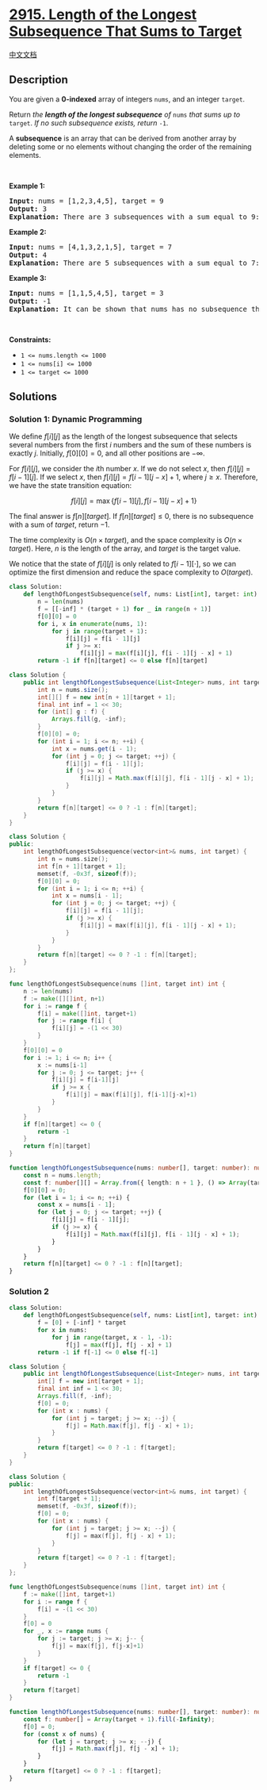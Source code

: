 # [2915. Length of the Longest Subsequence That Sums to Target](https://leetcode.com/problems/length-of-the-longest-subsequence-that-sums-to-target)

[中文文档](./solution/2900-2999/2915.Length%20of%20the%20Longest%20Subsequence%20That%20Sums%20to%20Target/README.md)

<!-- tags:Array,Dynamic Programming -->

## Description

<p>You are given a <strong>0-indexed</strong> array of integers <code>nums</code>, and an integer <code>target</code>.</p>

<p>Return <em>the <strong>length of the longest subsequence</strong> of</em> <code>nums</code> <em>that sums up to</em> <code>target</code>. <em>If no such subsequence exists, return</em> <code>-1</code>.</p>

<p>A <strong>subsequence</strong> is an array that can be derived from another array by deleting some or no elements without changing the order of the remaining elements.</p>

<p>&nbsp;</p>
<p><strong class="example">Example 1:</strong></p>

<pre>
<strong>Input:</strong> nums = [1,2,3,4,5], target = 9
<strong>Output:</strong> 3
<strong>Explanation:</strong> There are 3 subsequences with a sum equal to 9: [4,5], [1,3,5], and [2,3,4]. The longest subsequences are [1,3,5], and [2,3,4]. Hence, the answer is 3.
</pre>

<p><strong class="example">Example 2:</strong></p>

<pre>
<strong>Input:</strong> nums = [4,1,3,2,1,5], target = 7
<strong>Output:</strong> 4
<strong>Explanation:</strong> There are 5 subsequences with a sum equal to 7: [4,3], [4,1,2], [4,2,1], [1,1,5], and [1,3,2,1]. The longest subsequence is [1,3,2,1]. Hence, the answer is 4.
</pre>

<p><strong class="example">Example 3:</strong></p>

<pre>
<strong>Input:</strong> nums = [1,1,5,4,5], target = 3
<strong>Output:</strong> -1
<strong>Explanation:</strong> It can be shown that nums has no subsequence that sums up to 3.
</pre>

<p>&nbsp;</p>
<p><strong>Constraints:</strong></p>

<ul>
	<li><code>1 &lt;= nums.length &lt;= 1000</code></li>
	<li><code>1 &lt;= nums[i] &lt;= 1000</code></li>
	<li><code>1 &lt;= target &lt;= 1000</code></li>
</ul>

## Solutions

### Solution 1: Dynamic Programming

We define $f[i][j]$ as the length of the longest subsequence that selects several numbers from the first $i$ numbers and the sum of these numbers is exactly $j$. Initially, $f[0][0]=0$, and all other positions are $-\infty$.

For $f[i][j]$, we consider the $i$th number $x$. If we do not select $x$, then $f[i][j]=f[i-1][j]$. If we select $x$, then $f[i][j]=f[i-1][j-x]+1$, where $j\ge x$. Therefore, we have the state transition equation:

$$
f[i][j]=\max\{f[i-1][j],f[i-1][j-x]+1\}
$$

The final answer is $f[n][target]$. If $f[n][target]\le0$, there is no subsequence with a sum of $target$, return $-1$.

The time complexity is $O(n\times target)$, and the space complexity is $O(n\times target)$. Here, $n$ is the length of the array, and $target$ is the target value.

We notice that the state of $f[i][j]$ is only related to $f[i-1][\cdot]$, so we can optimize the first dimension and reduce the space complexity to $O(target)$.

<!-- tabs:start -->

```python
class Solution:
    def lengthOfLongestSubsequence(self, nums: List[int], target: int) -> int:
        n = len(nums)
        f = [[-inf] * (target + 1) for _ in range(n + 1)]
        f[0][0] = 0
        for i, x in enumerate(nums, 1):
            for j in range(target + 1):
                f[i][j] = f[i - 1][j]
                if j >= x:
                    f[i][j] = max(f[i][j], f[i - 1][j - x] + 1)
        return -1 if f[n][target] <= 0 else f[n][target]
```

```java
class Solution {
    public int lengthOfLongestSubsequence(List<Integer> nums, int target) {
        int n = nums.size();
        int[][] f = new int[n + 1][target + 1];
        final int inf = 1 << 30;
        for (int[] g : f) {
            Arrays.fill(g, -inf);
        }
        f[0][0] = 0;
        for (int i = 1; i <= n; ++i) {
            int x = nums.get(i - 1);
            for (int j = 0; j <= target; ++j) {
                f[i][j] = f[i - 1][j];
                if (j >= x) {
                    f[i][j] = Math.max(f[i][j], f[i - 1][j - x] + 1);
                }
            }
        }
        return f[n][target] <= 0 ? -1 : f[n][target];
    }
}
```

```cpp
class Solution {
public:
    int lengthOfLongestSubsequence(vector<int>& nums, int target) {
        int n = nums.size();
        int f[n + 1][target + 1];
        memset(f, -0x3f, sizeof(f));
        f[0][0] = 0;
        for (int i = 1; i <= n; ++i) {
            int x = nums[i - 1];
            for (int j = 0; j <= target; ++j) {
                f[i][j] = f[i - 1][j];
                if (j >= x) {
                    f[i][j] = max(f[i][j], f[i - 1][j - x] + 1);
                }
            }
        }
        return f[n][target] <= 0 ? -1 : f[n][target];
    }
};
```

```go
func lengthOfLongestSubsequence(nums []int, target int) int {
	n := len(nums)
	f := make([][]int, n+1)
	for i := range f {
		f[i] = make([]int, target+1)
		for j := range f[i] {
			f[i][j] = -(1 << 30)
		}
	}
	f[0][0] = 0
	for i := 1; i <= n; i++ {
		x := nums[i-1]
		for j := 0; j <= target; j++ {
			f[i][j] = f[i-1][j]
			if j >= x {
				f[i][j] = max(f[i][j], f[i-1][j-x]+1)
			}
		}
	}
	if f[n][target] <= 0 {
		return -1
	}
	return f[n][target]
}
```

```ts
function lengthOfLongestSubsequence(nums: number[], target: number): number {
    const n = nums.length;
    const f: number[][] = Array.from({ length: n + 1 }, () => Array(target + 1).fill(-Infinity));
    f[0][0] = 0;
    for (let i = 1; i <= n; ++i) {
        const x = nums[i - 1];
        for (let j = 0; j <= target; ++j) {
            f[i][j] = f[i - 1][j];
            if (j >= x) {
                f[i][j] = Math.max(f[i][j], f[i - 1][j - x] + 1);
            }
        }
    }
    return f[n][target] <= 0 ? -1 : f[n][target];
}
```

<!-- tabs:end -->

### Solution 2

<!-- tabs:start -->

```python
class Solution:
    def lengthOfLongestSubsequence(self, nums: List[int], target: int) -> int:
        f = [0] + [-inf] * target
        for x in nums:
            for j in range(target, x - 1, -1):
                f[j] = max(f[j], f[j - x] + 1)
        return -1 if f[-1] <= 0 else f[-1]
```

```java
class Solution {
    public int lengthOfLongestSubsequence(List<Integer> nums, int target) {
        int[] f = new int[target + 1];
        final int inf = 1 << 30;
        Arrays.fill(f, -inf);
        f[0] = 0;
        for (int x : nums) {
            for (int j = target; j >= x; --j) {
                f[j] = Math.max(f[j], f[j - x] + 1);
            }
        }
        return f[target] <= 0 ? -1 : f[target];
    }
}
```

```cpp
class Solution {
public:
    int lengthOfLongestSubsequence(vector<int>& nums, int target) {
        int f[target + 1];
        memset(f, -0x3f, sizeof(f));
        f[0] = 0;
        for (int x : nums) {
            for (int j = target; j >= x; --j) {
                f[j] = max(f[j], f[j - x] + 1);
            }
        }
        return f[target] <= 0 ? -1 : f[target];
    }
};
```

```go
func lengthOfLongestSubsequence(nums []int, target int) int {
	f := make([]int, target+1)
	for i := range f {
		f[i] = -(1 << 30)
	}
	f[0] = 0
	for _, x := range nums {
		for j := target; j >= x; j-- {
			f[j] = max(f[j], f[j-x]+1)
		}
	}
	if f[target] <= 0 {
		return -1
	}
	return f[target]
}
```

```ts
function lengthOfLongestSubsequence(nums: number[], target: number): number {
    const f: number[] = Array(target + 1).fill(-Infinity);
    f[0] = 0;
    for (const x of nums) {
        for (let j = target; j >= x; --j) {
            f[j] = Math.max(f[j], f[j - x] + 1);
        }
    }
    return f[target] <= 0 ? -1 : f[target];
}
```

<!-- tabs:end -->

<!-- end -->
